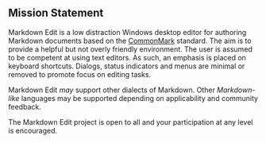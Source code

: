 ## Mission Statement

Markdown Edit is a low distraction Windows desktop editor for authoring Markdown documents based on the [CommonMark](http://commonmark.org) standard. The aim is to provide a helpful but not overly friendly environment. The user is assumed to be competent at using text editors. As such, an emphasis is placed on keyboard shortcuts. Dialogs, status indicators and menus are minimal or removed to promote focus on editing tasks. 

Markdown Edit *may* support other dialects of Markdown. Other *Markdown-like* languages may be supported depending on applicability and community feedback.

The Markdown Edit project is open to all and your participation at any level is encouraged.
